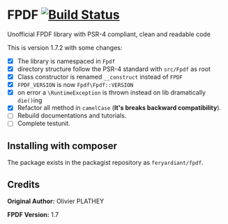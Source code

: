 # FPDF [![Build Status](https://travis-ci.org/feryardiant/fpdf.svg?branch=master)](https://travis-ci.org/feryardiant/fpdf)

Unofficial FPDF library with PSR-4 compliant, clean and readable code

This is version 1.7.2 with some changes:

* [x] The library is namespaced in `Fpdf`
* [x] directory structure follow the PSR-4 standard with `src/Fpdf` as root
* [x] Class constructor is renamed `__construct` instead of `FPDF`
* [x] `FPDF_VERSION` is now `Fpdf\Fpdf::VERSION`
* [x] on error a `\RuntimeException` is thrown instead on lib dramatically `die()`ing
* [x] Refactor all method in `camelCase` (**It's breaks backward compatibility**).
* [ ] Rebuild documentations and tutorials.
* [ ] Complete testunit.

## Installing with composer

The package exists in the packagist repository as `feryardiant/fpdf`.

## Credits

**Original Author:** Olivier PLATHEY

**FPDF Version:** 1.7


